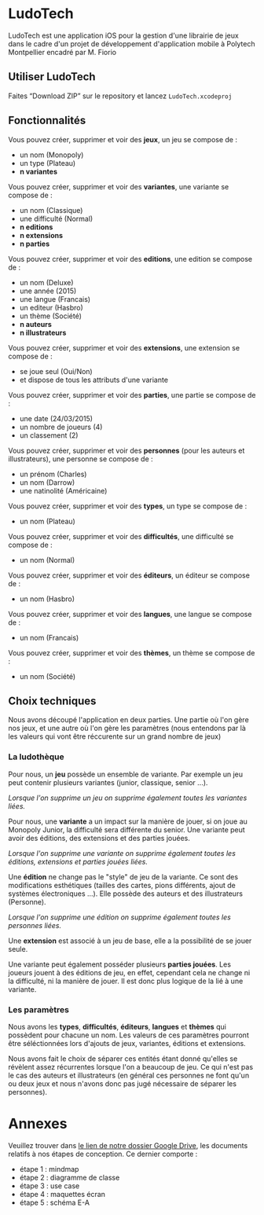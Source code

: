# LudoTech

LudoTech est une application iOS pour la gestion d'une librairie de jeux dans le cadre d'un projet de développement d'application mobile à Polytech Montpellier encadré par M. Fiorio

## Utiliser LudoTech
Faites “Download ZIP” sur le repository et lancez `LudoTech.xcodeproj`

## Fonctionnalités
Vous pouvez créer, supprimer et voir des **jeux**, un jeu se compose de :
* un nom (Monopoly)
* un type (Plateau)
* **n variantes**

Vous pouvez créer, supprimer et voir des **variantes**, une variante se compose de :
* un nom (Classique)
* une difficulté (Normal)
* **n editions**
* **n extensions**
* **n parties**

Vous pouvez créer, supprimer et voir des **editions**, une edition se compose de :
* un nom (Deluxe)
* une année (2015)
* une langue (Francais)
* un editeur (Hasbro)
* un thème (Société)
* **n auteurs**
* **n illustrateurs**

Vous pouvez créer, supprimer et voir des **extensions**, une extension se compose de :
* se joue seul (Oui/Non)
* et dispose de tous les attributs d'une variante

Vous pouvez créer, supprimer et voir des **parties**, une partie se compose de :
* une date (24/03/2015)
* un nombre de joueurs (4)
* un classement (2)

Vous pouvez créer, supprimer et voir des **personnes** (pour les auteurs et illustrateurs), une personne se compose de :
* un prénom (Charles)
* un nom (Darrow)
* une natinolité (Américaine)

Vous pouvez créer, supprimer et voir des **types**, un type se compose de :
* un nom (Plateau)

Vous pouvez créer, supprimer et voir des **difficultés**, une difficulté se compose de :
* un nom (Normal)

Vous pouvez créer, supprimer et voir des **éditeurs**, un éditeur se compose de :
* un nom (Hasbro)

Vous pouvez créer, supprimer et voir des **langues**, une langue se compose de :
* un nom (Francais)

Vous pouvez créer, supprimer et voir des **thèmes**, un thème se compose de :
* un nom (Société)

## Choix techniques
Nous avons découpé l'application en deux parties. Une partie où l'on gère nos jeux, et une autre où l'on gère les paramètres (nous entendons par là les valeurs qui vont être réccurente sur un grand nombre de jeux)

### La ludothèque

Pour nous, un **jeu** possède un ensemble de variante. Par exemple un jeu peut contenir plusieurs variantes (junior, classique, senior ...).

*Lorsque l'on supprime un jeu on supprime également toutes les variantes liées.*

Pour nous, une **variante** a un impact sur la manière de jouer, si on joue au Monopoly Junior, la difficulté sera différente du senior. Une variante peut avoir des éditions, des extensions et des parties jouées.

*Lorsque l'on supprime une variante on supprime également toutes les éditions, extensions et parties jouées liées.*

Une **édition** ne change pas le "style" de jeu de la variante. Ce sont des modifications esthétiques (tailles des cartes, pions différents, ajout de systèmes électroniques ...). Elle possède des auteurs et des illustrateurs (Personne).

*Lorsque l'on supprime une édition on supprime également toutes les personnes liées.*

Une **extension** est associé à un jeu de base, elle a la possibilité de se jouer seule.

Une variante peut également posséder plusieurs **parties jouées**. Les joueurs jouent à des éditions de jeu, en effet, cependant cela ne change ni la difficulté, ni la manière de jouer. Il est donc plus logique de la lié à une variante.

### Les paramètres

Nous avons les **types**, **difficultés**, **éditeurs**, **langues** et **thèmes** qui possèdent pour chacune un nom. Les valeurs de ces paramètres pourront être séléctionnées lors d'ajouts de jeux, variantes, éditions et extensions.

Nous avons fait le choix de séparer ces entités étant donné qu'elles se révèlent assez récurrentes lorsque l'on a beaucoup de jeu. Ce qui n'est pas le cas des auteurs et illustrateurs (en général ces personnes ne font qu'un ou deux jeux et nous n'avons donc pas jugé nécessaire de séparer les personnes).

# Annexes
Veuillez trouver dans [le lien de notre dossier Google Drive](https://drive.google.com/open?id=0B01-tgRvXhqRfnZCRWlnMGdMcEUxVlBBR1pMT1BHLUlPZ2FvSl9PTHJRZ3FxdU1PN2p1XzA&authuser=0), les documents relatifs à nos étapes de conception. Ce dernier comporte :
* étape 1 : mindmap
* étape 2 : diagramme de classe
* étape 3 : use case
* étape 4 : maquettes écran
* étape 5 : schéma E-A
